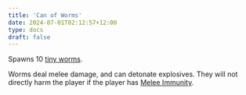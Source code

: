 ```yaml
---
title: 'Can of Worms'
date: 2024-07-01T02:12:57+12:00
type: docs
draft: false
---
```


Spawns 10 [tiny worms](https://noita.wiki.gg/wiki/Pikkumato).

Worms deal melee damage, and can detonate explosives. They will not directly harm the player if the player has [Melee Immunity](https://noita.wiki.gg/wiki/Melee_Immunity).
